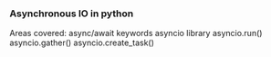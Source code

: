 <h3>Asynchronous IO in python</h3>
Areas covered:
async/await keywords
asyncio library
asyncio.run()
asyncio.gather()
asyncio.create_task()